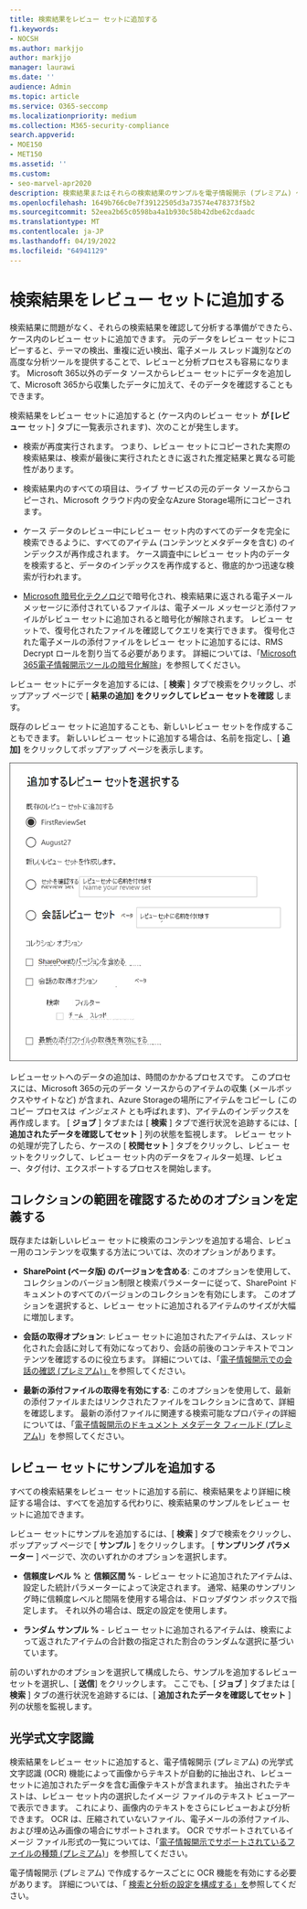 ```yaml
---
title: 検索結果をレビュー セットに追加する
f1.keywords:
- NOCSH
ms.author: markjjo
author: markjjo
manager: laurawi
ms.date: ''
audience: Admin
ms.topic: article
ms.service: O365-seccomp
ms.localizationpriority: medium
ms.collection: M365-security-compliance
search.appverid:
- MOE150
- MET150
ms.assetid: ''
ms.custom:
- seo-marvel-apr2020
description: 検索結果またはそれらの検索結果のサンプルを電子情報開示 (プレミアム) ケース レビュー セットに追加する方法について説明します。
ms.openlocfilehash: 1649b766c0e7f39122505d3a73574e478373f5b2
ms.sourcegitcommit: 52eea2b65c0598ba4a1b930c58b42dbe62cdaadc
ms.translationtype: MT
ms.contentlocale: ja-JP
ms.lasthandoff: 04/19/2022
ms.locfileid: "64941129"
---
```

# <a name="add-search-results-to-a-review-set"></a>検索結果をレビュー セットに追加する

検索結果に問題がなく、それらの検索結果を確認して分析する準備ができたら、ケース内のレビュー セットに追加できます。 元のデータをレビュー セットにコピーすると、テーマの検出、重複に近い検出、電子メール スレッド識別などの高度な分析ツールを提供することで、レビューと分析プロセスも容易になります。 Microsoft 365以外のデータ ソースからレビュー セットにデータを追加して、Microsoft 365から収集したデータに加えて、そのデータを確認することもできます。

検索結果をレビュー セットに追加すると (ケース内のレビュー セット **が [レビュー** セット] タブに一覧表示されます)、次のことが発生します。

- 検索が再度実行されます。 つまり、レビュー セットにコピーされた実際の検索結果は、検索が最後に実行されたときに返された推定結果と異なる可能性があります。

- 検索結果内のすべての項目は、ライブ サービスの元のデータ ソースからコピーされ、Microsoft クラウド内の安全なAzure Storage場所にコピーされます。

- ケース データのレビュー中にレビュー セット内のすべてのデータを完全に検索できるように、すべてのアイテム (コンテンツとメタデータを含む) のインデックスが再作成されます。 ケース調査中にレビュー セット内のデータを検索すると、データのインデックスを再作成すると、徹底的かつ迅速な検索が行われます。

- [Microsoft 暗号化テクノロジ](encryption.md)で暗号化され、検索結果に返される電子メール メッセージに添付されているファイルは、電子メール メッセージと添付ファイルがレビュー セットに追加されると暗号化が解除されます。 レビュー セットで、復号化されたファイルを確認してクエリを実行できます。 復号化された電子メールの添付ファイルをレビュー セットに追加するには、RMS Decrypt ロールを割り当てる必要があります。 詳細については、「[Microsoft 365電子情報開示ツールの暗号化解除](ediscovery-decryption.md)」を参照してください。

レビュー セットにデータを追加するには、[ **検索** ] タブで検索をクリックし、ポップアップ ページで [ **結果の追加] をクリックしてレビュー セットを確認** します。

既存のレビュー セットに追加することも、新しいレビュー セットを作成することもできます。  新しいレビュー セットに追加する場合は、名前を指定し、[ **追加]** をクリックしてポップアップ ページを表示します。

![レビュー セットを選択し、コレクション オプションを構成します。](../media/AeD_AddToReviewSet.png)

レビューセットへのデータの追加は、時間のかかるプロセスです。 このプロセスには、Microsoft 365の元のデータ ソースからのアイテムの収集 (メールボックスやサイトなど) が含まれ、Azure Storageの場所にアイテムをコピーし (このコピー プロセスは *インジェスト* とも呼ばれます)、アイテムのインデックスを再作成します。 [ **ジョブ** ] タブまたは [ **検索** ] タブで進行状況を追跡するには、[ **追加されたデータを確認してセット** ] 列の状態を監視します。 レビュー セットの処理が完了したら、ケースの [ **校閲セット** ] タブをクリックし、レビュー セットをクリックして、レビュー セット内のデータをフィルター処理、レビュー、タグ付け、エクスポートするプロセスを開始します。

## <a name="define-options-to-scope-your-collection-for-review"></a>コレクションの範囲を確認するためのオプションを定義する

既存または新しいレビュー セットに検索のコンテンツを追加する場合、レビュー用のコンテンツを収集する方法については、次のオプションがあります。

- **SharePoint (ベータ版) のバージョンを含める**: このオプションを使用して、コレクションのバージョン制限と検索パラメーターに従って、SharePoint ドキュメントのすべてのバージョンのコレクションを有効にします。 このオプションを選択すると、レビュー セットに追加されるアイテムのサイズが大幅に増加します。

- **会話の取得オプション**: レビュー セットに追加されたアイテムは、スレッド化された会話に対して有効になっており、会話の前後のコンテキストでコンテンツを確認するのに役立ちます。 詳細については、「[電子情報開示での会話の確認 (プレミアム)」](conversation-review-sets.md)を参照してください。

- **最新の添付ファイルの取得を有効にする**: このオプションを使用して、最新の添付ファイルまたはリンクされたファイルをコレクションに含めて、詳細を確認します。 最新の添付ファイルに関連する検索可能なプロパティの詳細については、「[電子情報開示のドキュメント メタデータ フィールド (プレミアム)](document-metadata-fields-in-Advanced-eDiscovery.md)」を参照してください。

## <a name="add-a-sample-to-a-review-set"></a>レビュー セットにサンプルを追加する

すべての検索結果をレビュー セットに追加する前に、検索結果をより詳細に検証する場合は、すべてを追加する代わりに、検索結果のサンプルをレビュー セットに追加できます。

レビュー セットにサンプルを追加するには、[ **検索** ] タブで検索をクリックし、ポップアップ ページで [ **サンプル** ] をクリックします。 [ **サンプリング パラメーター** ] ページで、次のいずれかのオプションを選択します。

- **信頼度レベル %** と **信頼区間 %** - レビュー セットに追加されたアイテムは、設定した統計パラメーターによって決定されます。 通常、結果のサンプリング時に信頼度レベルと間隔を使用する場合は、ドロップダウン ボックスで指定します。 それ以外の場合は、既定の設定を使用します。

- **ランダム サンプル %** - レビュー セットに追加されるアイテムは、検索によって返されたアイテムの合計数の指定された割合のランダムな選択に基づいています。

前のいずれかのオプションを選択して構成したら、サンプルを追加するレビュー セットを選択し、[ **送信**] をクリックします。 ここでも、[ **ジョブ** ] タブまたは [ **検索** ] タブの進行状況を追跡するには、[ **追加されたデータを確認してセット** ] 列の状態を監視します。

## <a name="optical-character-recognition"></a>光学式文字認識

検索結果をレビュー セットに追加すると、電子情報開示 (プレミアム) の光学式文字認識 (OCR) 機能によって画像からテキストが自動的に抽出され、レビュー セットに追加されたデータを含む画像テキストが含まれます。 抽出されたテキストは、レビュー セット内の選択したイメージ ファイルのテキスト ビューアーで表示できます。 これにより、画像内のテキストをさらにレビューおよび分析できます。 OCR は、圧縮されていないファイル、電子メールの添付ファイル、および埋め込み画像の場合にサポートされます。 OCR でサポートされているイメージ ファイル形式の一覧については、「[電子情報開示でサポートされているファイルの種類 (プレミアム)](supported-filetypes-ediscovery20.md#image)」を参照してください。

電子情報開示 (プレミアム) で作成するケースごとに OCR 機能を有効にする必要があります。 詳細については、「 [検索と分析の設定を構成する」を](configure-search-and-analytics-settings-in-advanced-ediscovery.md#optical-character-recognition-ocr)参照してください。
